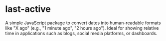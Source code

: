 # last-active
A simple JavaScript package to convert dates into human-readable formats like "X ago" (e.g., "1 minute ago", "2 hours ago"). Ideal for showing relative time in applications such as blogs, social media platforms, or dashboards.
